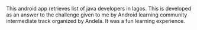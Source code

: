 This android app retrieves list of java developers in lagos. 
This is developed as an answer to the challenge given to me by Android learning community intermediate track organized by Andela.
It was a fun learning experience.
